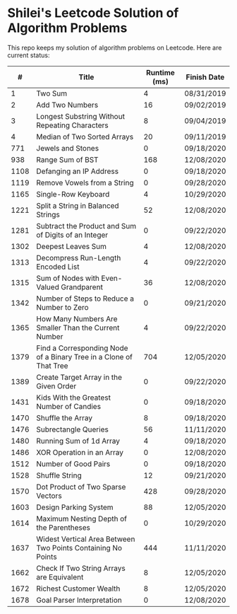 # Shilei's Leetcode Solution of Algorithm Problems
This repo keeps my solution of algorithm problems on Leetcode. Here are current
status:

|#|Title|Runtime (ms)|Finish Date|
|-|-----|------------|-----------|
|1|Two Sum|4|08/31/2019|
|2|Add Two Numbers|16|09/02/2019|
|3|Longest Substring Without Repeating Characters|8|09/04/2019|
|4|Median of Two Sorted Arrays|20|09/11/2019|
|771|Jewels and Stones|0|09/18/2020|
|938|Range Sum of BST|168|12/08/2020|
|1108|Defanging an IP Address|0|09/18/2020|
|1119|Remove Vowels from a String|0|09/28/2020|
|1165|Single-Row Keyboard|4|10/29/2020|
|1221|Split a String in Balanced Strings|52|12/08/2020|
|1281|Subtract the Product and Sum of Digits of an Integer|0|09/22/2020|
|1302|Deepest Leaves Sum|4|12/08/2020|
|1313|Decompress Run-Length Encoded List|4|09/22/2020|
|1315|Sum of Nodes with Even-Valued Grandparent|36|12/08/2020|
|1342|Number of Steps to Reduce a Number to Zero|0|09/21/2020|
|1365|How Many Numbers Are Smaller Than the Current Number|4|09/22/2020|
|1379|Find a Corresponding Node of a Binary Tree in a Clone of That Tree|704|12/05/2020|
|1389|Create Target Array in the Given Order|0|09/22/2020|
|1431|Kids With the Greatest Number of Candies|0|09/18/2020|
|1470|Shuffle the Array|8|09/18/2020|
|1476|Subrectangle Queries|56|11/11/2020|
|1480|Running Sum of 1d Array|4|09/18/2020|
|1486|XOR Operation in an Array|0|12/08/2020|
|1512|Number of Good Pairs|0|09/18/2020|
|1528|Shuffle String|12|09/21/2020|
|1570|Dot Product of Two Sparse Vectors|428|09/28/2020|
|1603|Design Parking System|88|12/05/2020|
|1614|Maximum Nesting Depth of the Parentheses|0|10/29/2020|
|1637|Widest Vertical Area Between Two Points Containing No Points|444|11/11/2020|
|1662|Check If Two String Arrays are Equivalent|8|12/05/2020|
|1672|Richest Customer Wealth|8|12/05/2020|
|1678|Goal Parser Interpretation|0|12/08/2020|
